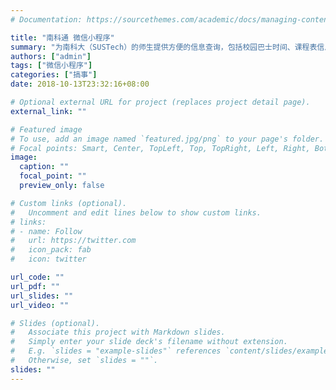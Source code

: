 ```yaml
---
# Documentation: https://sourcethemes.com/academic/docs/managing-content/

title: "南科通 微信小程序"
summary: "为南科大（SUSTech）的师生提供方便的信息查询，包括校园巴士时间、课程表信息等。"
authors: ["admin"]
tags: ["微信小程序"]
categories: ["搞事"]
date: 2018-10-13T23:32:16+08:00

# Optional external URL for project (replaces project detail page).
external_link: ""

# Featured image
# To use, add an image named `featured.jpg/png` to your page's folder.
# Focal points: Smart, Center, TopLeft, Top, TopRight, Left, Right, BottomLeft, Bottom, BottomRight.
image:
  caption: ""
  focal_point: ""
  preview_only: false

# Custom links (optional).
#   Uncomment and edit lines below to show custom links.
# links:
# - name: Follow
#   url: https://twitter.com
#   icon_pack: fab
#   icon: twitter

url_code: ""
url_pdf: ""
url_slides: ""
url_video: ""

# Slides (optional).
#   Associate this project with Markdown slides.
#   Simply enter your slide deck's filename without extension.
#   E.g. `slides = "example-slides"` references `content/slides/example-slides.md`.
#   Otherwise, set `slides = ""`.
slides: ""
---
```

